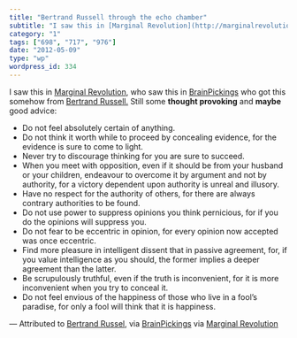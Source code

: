 ```yaml
---
title: "Bertrand Russell through the echo chamber"
subtitle: "I saw this in [Marginal Revolution](http://marginalrevolution.com/marginalrevolution/2012/05/bertran..."
category: "1"
tags: ["698", "717", "976"]
date: "2012-05-09"
type: "wp"
wordpress_id: 334
---
```

I saw this in [Marginal Revolution](http://marginalrevolution.com/marginalrevolution/2012/05/bertrand-russells-10-commandments-for-teachers.html), who saw this in [BrainPickings](http://www.brainpickings.org/index.php/page/3/) who got this somehow from [Bertrand Russell.](http://en.wikipedia.org/wiki/Bertrand_Russell) Still some **thought provoking** and **maybe** good advice:

- Do not feel absolutely certain of anything.
- Do not think it worth while to proceed by concealing evidence, for the evidence is sure to come to light.
- Never try to discourage thinking for you are sure to succeed.
- When you meet with opposition, even if it should be from your husband or your children, endeavour to overcome it by argument and not by authority, for a victory dependent upon authority is unreal and illusory.
- Have no respect for the authority of others, for there are always contrary authorities to be found.
- Do not use power to suppress opinions you think pernicious, for if you do the opinions will suppress you.
- Do not fear to be eccentric in opinion, for every opinion now accepted was once eccentric.
- Find more pleasure in intelligent dissent that in passive agreement, for, if you value intelligence as you should, the former implies a deeper agreement than the latter.
- Be scrupulously truthful, even if the truth is inconvenient, for it is more inconvenient when you try to conceal it.
- Do not feel envious of the happiness of those who live in a fool’s paradise, for only a fool will think that it is happiness.

— Attributed to [Bertrand Russel](http://en.wikipedia.org/wiki/Bertrand_Russell), via [BrainPickings](http://www.brainpickings.org/index.php/page/3/) via [Marginal Revolution](http://marginalrevolution.com/marginalrevolution/2012/05/bertrand-russells-10-commandments-for-teachers.html)